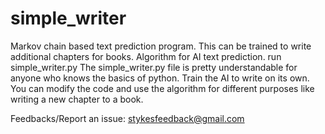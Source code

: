 # simple_writer
Markov chain based text prediction program. This can be trained to write additional chapters for books.
Algorithm for AI text prediction.
run simple_writer.py
The simple_writer.py file is pretty understandable for anyone who knows the basics of python. Train the
AI to write on its own.
You can modify the code and use the algorithm for different purposes like writing a new chapter to a book.

Feedbacks/Report an issue: stykesfeedback@gmail.com
